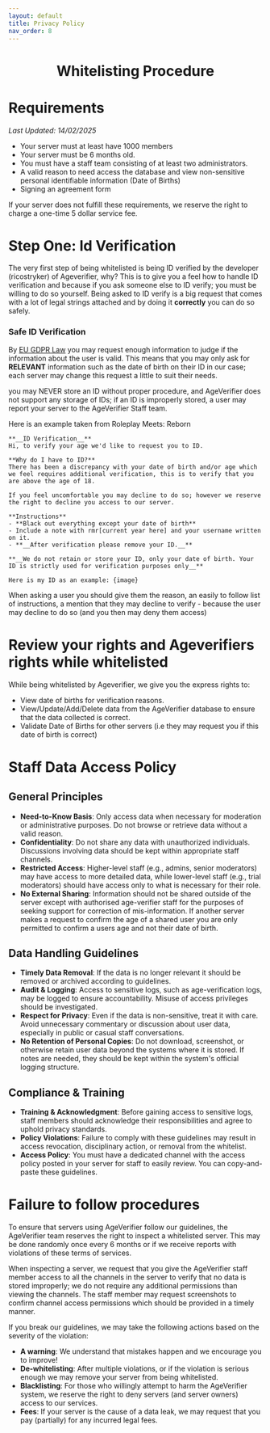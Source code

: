 ```yaml
---
layout: default
title: Privacy Policy
nav_order: 8
---
```


<h1 style="text-align: center">Whitelisting Procedure</h1>

# Requirements

_Last Updated: 14/02/2025_

* Your server must at least have 1000 members
* Your server must be 6 months old.
* You must have a staff team consisting of at least two administrators.
* A valid reason to need access the database and view non-sensitive personal identifiable information (Date of Births)
* Signing an agreement form

If your server does not fulfill these requirements, we reserve the right to charge a one-time 5 dollar service fee.

# Step One: Id Verification

The very first step of being whitelisted is being ID verified by the developer (ricostryker) of Ageverifier, why? This
is to give you a feel how to handle ID verification and because if you ask someone else to ID verify; you must be
willing to do so yourself. Being asked to ID verify is a big request that comes with a lot of legal strings attached and
by doing it **correctly** you can do so safely.

### Safe ID Verification

By [EU GDPR Law](https://ico.org.uk/for-organisations/uk-gdpr-guidance-and-resources/individual-rights/right-of-access/what-should-we-consider-when-responding-to-a-request/#ID)
you may request enough information to judge if the information about the user is valid. This means that you may only ask
for **RELEVANT** information such as the date of birth on their ID in our case; each server may change this request a
little to suit their needs.

you may NEVER store an ID without proper procedure, and AgeVerifier does not support any storage of IDs; if an ID is
improperly stored, a user may report your server to the AgeVerifier Staff team.

Here is an example taken from Roleplay Meets: Reborn

```
**__ID Verification__**
Hi, to verify your age we'd like to request you to ID.

**Why do I have to ID?**
There has been a discrepancy with your date of birth and/or age which we feel requires additional verification, this is to verify that you are above the age of 18.

If you feel uncomfortable you may decline to do so; however we reserve the right to decline you access to our server.

**Instructions**
- **Black out everything except your date of birth**
- Include a note with rmr[current year here] and your username written on it. 
- **__After verification please remove your ID.__**

**__We do not retain or store your ID, only your date of birth. Your ID is strictly used for verification purposes only__**

Here is my ID as an example: {image}
```

When asking a user you should give them the reason, an easily to follow list of instructions, a mention that they may
decline to verify - because the user may decline to do so (and you then may deny them access)

# Review your rights and Ageverifiers rights while whitelisted

While being whitelisted by Ageverifier, we give you the express rights to:

* View date of births for verification reasons.
* View/Update/Add/Delete data from the AgeVerifier database to ensure that the data collected is correct.
* Validate Date of Births for other servers (i.e they may request you if this date of birth is correct)

# Staff Data Access Policy

## General Principles

- **Need-to-Know Basis**: Only access data when necessary for moderation or administrative purposes. Do not browse or
  retrieve data without a valid reason.
- **Confidentiality**: Do not share any data with unauthorized individuals. Discussions involving data should be kept
  within appropriate staff channels.
- **Restricted Access**: Higher-level staff (e.g., admins, senior moderators) may have access to more detailed data,
  while lower-level staff (e.g., trial moderators) should have access only to what is necessary for their role.
- **No External Sharing**: Information should not be shared outside of the server except with authorised age-verifier
  staff for the purposes of seeking support for correction of mis-information. If another server makes a request to
  confirm the age of a shared user you are only permitted to confirm a users age and not their date of birth.

## Data Handling Guidelines

- **Timely Data Removal**: If the data is no longer relevant it should be removed or archived according to guidelines.
- **Audit & Logging**: Access to sensitive logs, such as age-verification logs, may be logged to ensure accountability.
  Misuse of access privileges should be investigated.
- **Respect for Privacy**: Even if the data is non-sensitive, treat it with care. Avoid unnecessary commentary or
  discussion about user data, especially in public or casual staff conversations.
- **No Retention of Personal Copies**: Do not download, screenshot, or otherwise retain user data beyond the systems
  where it is stored. If notes are needed, they should be kept within the system's official logging structure.

## Compliance & Training

- **Training & Acknowledgment**: Before gaining access to sensitive logs, staff members should acknowledge their
  responsibilities and agree to uphold privacy standards.
- **Policy Violations**: Failure to comply with these guidelines may result in access revocation, disciplinary action,
  or removal from the whitelist.
- **Access Policy**: You must have a dedicated channel with the access policy posted in your server for staff to easily
  review. You can copy-and-paste these guidelines.

# Failure to follow procedures

To ensure that servers using AgeVerifier follow our guidelines, the AgeVerifier team reserves the right to inspect a
whitelisted server. This may be done randomly once every 6 months or if we receive reports with violations of these
terms of services.

When inspecting a server, we request that you give the AgeVerifier staff member access to all the channels in the server
to verify that no data is stored improperly; we do not require any additional permissions than viewing the channels. The
staff member may request screenshots to confirm channel access permissions which should be provided in a timely manner.

If you break our guidelines, we may take the following actions based on the severity of the violation:

- **A warning**: We understand that mistakes happen and we encourage you to improve!
- **De-whitelisting**: After multiple violations, or if the violation is serious enough we may remove your server from
  being whitelisted.
- **Blacklisting**: For those who willingly attempt to harm the AgeVerifier system, we reserve the right to deny
  servers (and server owners) access to our services.
- **Fees**: If your server is the cause of a data leak, we may request that you pay (partially) for any incurred legal fees.

